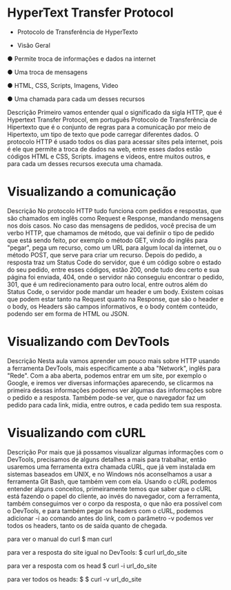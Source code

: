 # HyperText Transfer Protocol

- Protocolo de Transferência de HyperTexto

- Visão Geral

● Permite troca de informações e dados na internet

● Uma troca de mensagens

● HTML, CSS, Scripts, Imagens, Video

● Uma chamada para cada um desses recursos

Descrição
Primeiro vamos entender qual o significado da sigla HTTP, que é Hypertext Transfer Protocol, em português Protocolo de Transferência de Hipertexto que é o conjunto de regras para a comunicação por meio de Hipertexto, um tipo de texto que pode carregar diferentes dados. O protocolo HTTP é usado todos os dias para acessar sites pela internet, pois é ele que permite a troca de dados na web, entre esses dados estão códigos HTML e CSS, Scripts. imagens e vídeos, entre muitos outros, e para cada um desses recursos executa uma chamada.

# Visualizando a comunicação

Descrição
No protocolo HTTP tudo funciona com pedidos e respostas, que são chamados em inglês como Request e Response, mandando mensagens nos dois casos. No caso das mensagens de pedidos, você precisa de um verbo HTTP, que chamamos de método, que vai definiir o tipo de pedido que está sendo feito, por exemplo o método GET, vindo do inglês para "pegar", pega um recurso, como um URL para algum local da internet, ou o método POST, que serve para criar um recurso. Depois do pedido, a resposta traz um Status Code do servidor, que é um código sobre o estado do seu pedido, entre esses códigos, estão 200, onde tudo deu certo e sua página foi enviada, 404, onde o servidor não conseguiu encontrar o pedido, 301, que é um redirecionamento para outro local, entre outros além do Status Code, o servidor pode mandar um header e um body. Existem coisas que podem estar tanto na Request quanto na Response, que são o header e o body, os Headers são campos informativos, e o body contém conteúdo, podendo ser em forma de HTML ou JSON.


# Visualizando com DevTools


Descrição
Nesta aula vamos aprender um pouco mais sobre HTTP usando a ferramenta DevTools, mais especificamente a aba "Network", inglês para "Rede". Com a aba aberta, podemos entrar em um site, por exemplo o Google, e iremos ver diversas informações aparecendo, se clicarmos na primeira dessas informações podemos ver algumas das informações sobre o pedido e a resposta. Também pode-se ver, que o navegador faz um pedido para cada link, midia, entre outros, e cada pedido tem sua resposta.

# Visualizando com cURL



Descrição
Por mais que já possamos visualizar algumas informações com o DevTools, precisamos de alguns detalhes a mais para trabalhar, então usaremos uma ferramenta extra chamada cURL, que já vem instalada em sistemas baseados em UNIX, e no Windows nós aconselhamos a usar a ferramenta Git Bash, que também vem com ela. Usando o cURL podemos entender alguns conceitos, primeiramente temos que saber que o cURL está fazendo o papel do cliente, ao invés do navegador, com a ferramenta, também conseguimos ver o corpo da resposta, o que não era possível com o DevTools, e para também pegar os headers com o cURL, podemos adicionar -i ao comando antes do link, com o parâmetro -v podemos ver todos os headers, tanto os de saída quanto de chegada.

para ver o manual do curl
$ man curl 

para ver a resposta do site igual no DevTools:
$ curl url_do_site

para ver a resposta com os head
$ curl -i url_do_site

para ver todos os heads:
$ $ curl -v url_do_site